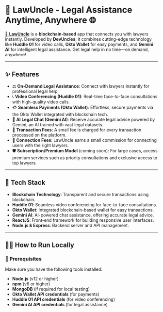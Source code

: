 # 🚀 **LawUncle** - Legal Assistance Anytime, Anywhere 🌐

[🌟 **LawUncle**](https://lawuncle.onrender.com/) is a **blockchain-based** app that connects you with lawyers instantly. Developed by **DevUncles**, it combines cutting-edge technology like **Huddle 01** for video calls, **Okto Wallet** for easy payments, and **Gemini AI** for intelligent legal assistance. Get legal help in no time—on demand, anywhere!

---

## ✨ **Features** 

- ⚖️ **On-Demand Legal Assistance**: Connect with lawyers instantly for professional legal help.
- 📞 **Video Conferencing (Huddle 01)**: Real-time face-to-face consultations with high-quality video calls.
- 💳 **Seamless Payments (Okto Wallet)**: Effortless, secure payments via the Okto Wallet integrated with blockchain tech.
- 🤖 **AI Legal Chat (Gemini AI)**: Receive accurate legal advice powered by Gemini, an AI trained with vast legal datasets.
- 💸 **Transaction Fees**: A small fee is charged for every transaction processed on the platform.
- 🔗 **Connection Fees**: LawUncle earns a small commission for connecting users with the right lawyers.
- 🛡️ **Subscription/Premium Model** (coming soon): For large cases, access premium services such as priority consultations and exclusive access to top lawyers.

---

## 🔧 **Tech Stack**

- **Blockchain Technology**: Transparent and secure transactions using blockchain.
- **Huddle 01**: Seamless video conferencing for face-to-face consultations.
- **Okto Wallet**: Integrated blockchain-based wallet for easy transactions.
- **Gemini AI**: AI-powered chat assistance, offering accurate legal advice.
- **ReactJS**: Front-end framework for building responsive user interfaces.
- **Node.js & Express**: Backend server and API management.

---

## 🏃‍♂️ **How to Run Locally**

### 🔑 **Prerequisites**

Make sure you have the following tools installed:

- **Node.js** (v12 or higher)
- **npm** (v6 or higher)
- **MongoDB** (if required for local testing)
- **Okto Wallet API credentials** (for payments)
- **Huddle 01 API credentials** (for video conferencing)
- **Gemini AI API credentials** (for legal assistance)
